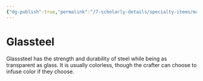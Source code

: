```yaml
---
{"dg-publish":true,"permalink":"/7-scholarly-details/specialty-items/materials/glassteel/","noteIcon":""}
---
```


# Glassteel

Glasssteel has the strength and durability of steel while being as transparent as glass. It is usually colorless, though the crafter can choose to infuse color if they choose.

